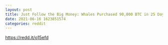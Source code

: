 ```yaml
--- 
layout: post 
title: Just Follow the Big Money: Whales Purchased 90,000 BTC in 25 Days 
date: 2021-06-16 1623851574 
categories: reddit 
--- 
```

https://redd.it/o15efd
